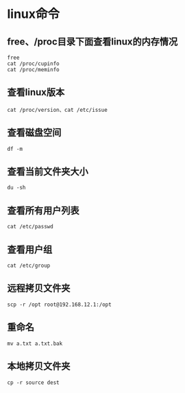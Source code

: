 # linux命令
## free、/proc目录下面查看linux的内存情况
	
	free
	cat /proc/cupinfo
	cat /proc/meminfo
		
## 查看linux版本

	cat /proc/version、cat /etc/issue

## 查看磁盘空间
	
	df -m
	
## 查看当前文件夹大小

	du -sh

## 查看所有用户列表

	cat /etc/passwd

## 查看用户组
	
	cat /etc/group

## 远程拷贝文件夹

	scp -r /opt root@192.168.12.1:/opt

## 重命名

	mv a.txt a.txt.bak

## 本地拷贝文件夹

	cp -r source dest


